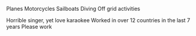 
Planes
Motorcycles
Sailboats
Diving
Off grid activities

Horrible singer, yet love karaokee
Worked in over 12 countries in the last 7 years
Please work
